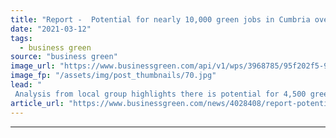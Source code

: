 ```yaml
---
title: "Report -  Potential for nearly 10,000 green jobs in Cumbria over next 15 years"
date: "2021-03-12"
tags: 
  - business green
source: "business green"
image_url: "https://www.businessgreen.com/api/v1/wps/3968785/95f202f5-924e-451a-bfed-b36680ed9530/4/2806459429-555c12f3a3-o-185x114.jpg"
image_fp: "/assets/img/post_thumbnails/70.jpg"
lead: "
 Analysis from local group highlights there is potential for 4,500 green jobs in West Cumbria, the region where controversial coal mine is planned ..."
article_url: "https://www.businessgreen.com/news/4028408/report-potential-nearly-green-jobs-cumbria"
---
```


---
